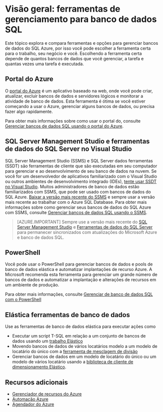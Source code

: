 <properties
    pageTitle="Visão geral: ferramentas de gerenciamento para banco de dados SQL | Microsoft Azure"
    description="Compara ferramentas e opções de gerenciamento de banco de dados do SQL Azure"
    services="sql-database"
    documentationCenter=""
    authors="stevestein"
    manager="jhubbard"
    editor=""/>

<tags
    ms.service="sql-database"
    ms.workload="data-management"
    ms.tgt_pltfrm="na"
    ms.devlang="na"
    ms.topic="article"
    ms.date="10/24/2016"
    ms.author="sstein"/>

# <a name="overview-management-tools-for-sql-database"></a>Visão geral: ferramentas de gerenciamento para banco de dados SQL

Este tópico explora e compara ferramentas e opções para gerenciar bancos de dados do SQL Azure, por isso você pode escolher a ferramenta certa para o trabalho, seu negócio e você. Escolhendo a ferramenta certa depende de quantos bancos de dados que você gerenciar, a tarefa e quantas vezes uma tarefa é executada.

## <a name="azure-portal"></a>Portal do Azure

O [portal do Azure](https://portal.azure.com) é um aplicativo baseado na web, onde você pode criar, atualizar, excluir bancos de dados e servidores lógicos e monitorar a atividade de banco de dados. Esta ferramenta é ótima se você estiver começando a usar o Azure, gerenciar alguns bancos de dados, ou precisa fazer algo rapidamente.

Para obter mais informações sobre como usar o portal do, consulte [Gerenciar bancos de dados SQL usando o portal do Azure](sql-database-manage-portal.md).

## <a name="sql-server-management-studio-and-sql-server-data-tools-in-visual-studio"></a>SQL Server Management Studio e ferramentas de dados do SQL Server no Visual Studio

SQL Server Management Studio (SSMS) e SQL Server dados ferramentas (SSDT) são ferramentas de cliente que são executadas em seu computador para gerenciar e ao desenvolvimento de seu banco de dados na nuvem. Se você for um desenvolvedor de aplicativos familiarizado com o Visual Studio ou outros ambientes de desenvolvimento integrado (IDEs), [tente usar SSDT no Visual Studio](https://msdn.microsoft.com/library/mt204009.aspx). Muitos administradores de banco de dados estão familiarizados com SSMS, que pode ser usado com bancos de dados do SQL Azure. [Baixar a versão mais recente do SSMS](https://msdn.microsoft.com/library/mt238290) e sempre usar a versão mais recente ao trabalhar com o Azure SQL Database. Para obter mais informações sobre como gerenciar seus bancos de dados do SQL Azure com SSMS, consulte [Gerenciar bancos de dados SQL usando o SSMS](sql-database-manage-azure-ssms.md).

> [AZURE.IMPORTANT] Sempre use a versão mais recente do [SQL Server Management Studio](https://msdn.microsoft.com/library/mt238290) e [Ferramentas de dados do SQL Server](https://msdn.microsoft.com/library/mt204009.aspx) para permanecer sincronizados com atualizações do Microsoft Azure e banco de dados SQL.


## <a name="powershell"></a>PowerShell

Você pode usar o PowerShell para gerenciar bancos de dados e pools de banco de dados elástica e automatizar implantações de recurso Azure. A Microsoft recomenda esta ferramenta para gerenciar um grande número de bancos de dados e automatizar a implantação e alterações de recursos em um ambiente de produção.

Para obter mais informações, consulte [Gerenciar de banco de dados SQL com o PowerShell](sql-database-manage-powershell.md)

## <a name="elastic-database-tools"></a>Elástica ferramentas de banco de dados
Use as ferramentas de banco de dados elástica para executar ações como 

* Executar um script T-SQL em relação a um conjunto de bancos de dados usando um [trabalho Elástico](sql-database-elastic-jobs-overview.md)
* Movendo bancos de dados de vários locatários modelo a um modelo de locatário do único com a [ferramenta de mesclagem de divisão](sql-database-elastic-scale-overview-split-and-merge.md)
* Gerenciar bancos de dados em um modelo de locatário do único ou um modelo de vários locatário usando a [biblioteca de cliente de dimensionamento Elástico](sql-database-elastic-database-client-library.md).
 

## <a name="additional-resources"></a>Recursos adicionais

- [Gerenciador de recursos do Azure](https://azure.microsoft.com/features/resource-manager/)
- [Automação Azure](https://azure.microsoft.com/documentation/services/automation/)
- [Agendador do Azure](https://azure.microsoft.com/documentation/services/scheduler/)